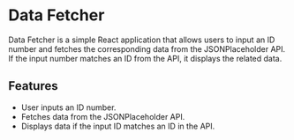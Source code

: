 # Data Fetcher

Data Fetcher is a simple React application that allows users to input an ID number and fetches the corresponding data from the JSONPlaceholder API. If the input number matches an ID from the API, it displays the related data.

## Features

- User inputs an ID number.
- Fetches data from the JSONPlaceholder API.
- Displays data if the input ID matches an ID in the API.


